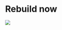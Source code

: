 # Rebuild now

![](https://github.com/laiglinne-ff/ff14_overlayskin/blob/master/FFXIV-CrystalParticle-DpsOverlay/rebuild_backups/images/preview_1.PNG?raw=true)
